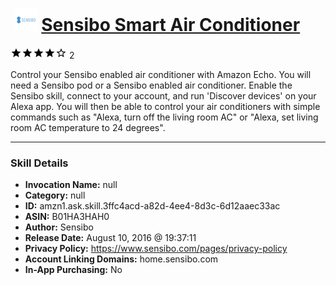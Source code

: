 # &nbsp;<img src="skill_icon" alt="Sensibo Smart Air Conditioner icon" width="36"> [Sensibo Smart Air Conditioner](http://alexa.amazon.com/#skills/amzn1.ask.skill.3ffc4acd-a82d-4ee4-8d3c-6d12aaec33ac)
![4 stars](../../images/ic_star_black_18dp_1x.png)![4 stars](../../images/ic_star_black_18dp_1x.png)![4 stars](../../images/ic_star_black_18dp_1x.png)![4 stars](../../images/ic_star_black_18dp_1x.png)![4 stars](../../images/ic_star_border_black_18dp_1x.png) 2

Control your Sensibo enabled air conditioner with Amazon Echo. You will need a Sensibo pod or a Sensibo enabled air conditioner.
Enable the Sensibo skill, connect to your account, and run 'Discover devices' on your Alexa app.
You will then be able to control your air conditioners with simple commands such as "Alexa, turn off the living room AC" or "Alexa, set living room AC temperature to 24 degrees".

***

### Skill Details

* **Invocation Name:** null
* **Category:** null
* **ID:** amzn1.ask.skill.3ffc4acd-a82d-4ee4-8d3c-6d12aaec33ac
* **ASIN:** B01HA3HAH0
* **Author:** Sensibo
* **Release Date:** August 10, 2016 @ 19:37:11
* **Privacy Policy:** https://www.sensibo.com/pages/privacy-policy
* **Account Linking Domains:** home.sensibo.com
* **In-App Purchasing:** No
